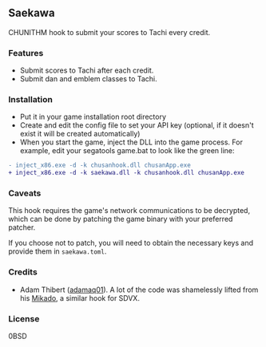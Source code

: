 ## Saekawa
CHUNITHM hook to submit your scores to Tachi every credit.

### Features
- Submit scores to Tachi after each credit.
- Submit dan and emblem classes to Tachi.

### Installation
- Put it in your game installation root directory
- Create and edit the config file to set your API key (optional, if it doesn't exist it
will be created automatically)
- When you start the game, inject the DLL into the game process. For example,
edit your segatools game.bat to look like the green line:
```diff
- inject_x86.exe -d -k chusanhook.dll chusanApp.exe
+ inject_x86.exe -d -k saekawa.dll -k chusanhook.dll chusanApp.exe
```

### Caveats
This hook requires the game's network communications to be decrypted, which can be done
by patching the game binary with your preferred patcher.

If you choose not to patch, you will need to obtain the necessary keys and provide them
in `saekawa.toml`.

### Credits
- Adam Thibert ([adamaq01](https://github.com/adamaq01)). A lot of the code was
shamelessly lifted from his [Mikado](https://github.com/adamaq01/Mikado), a similar
hook for SDVX.

### License
0BSD